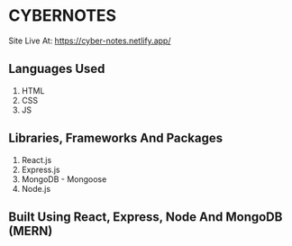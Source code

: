 # CYBERNOTES

Site Live At: https://cyber-notes.netlify.app/

## Languages Used

1. HTML
2. CSS
3. JS

## Libraries, Frameworks And Packages

1. React.js
2. Express.js
3. MongoDB - Mongoose
4. Node.js

## Built Using React, Express, Node And MongoDB (MERN)
